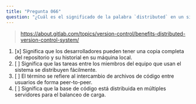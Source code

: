 ```yaml
---
title: "Pregunta 066"
question: "¿Cuál es el significado de la palabra `distributed` en un sistema de control de versiones distribuido?"
---
```



> https://about.gitlab.com/topics/version-control/benefits-distributed-version-control-system/
1. [x] Significa que los desarrolladores pueden tener una copia completa del repositorio y su historial en su máquina local.
1. [ ] Significa que las tareas entre los miembros del equipo que usan el sistema se distribuyen fácilmente.
1. [ ] El término se refiere al intercambio de archivos de código entre usuarios de forma peer-to-peer.
1. [ ] Significa que la base de código está distribuida en múltiples servidores para el balanceo de carga.

